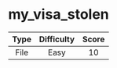 # my_visa_stolen

| Type | Difficulty | Score |
| :--: | :--------: | :---: |
| File |    Easy    |  10   |

